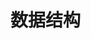 

# 数据结构
```mermaid

```
<!--stackedit_data:
eyJoaXN0b3J5IjpbODA0MDQwMDIzLDE2NDQ1ODM3MjIsMTQ5Nj
gwMDI1Ml19
-->